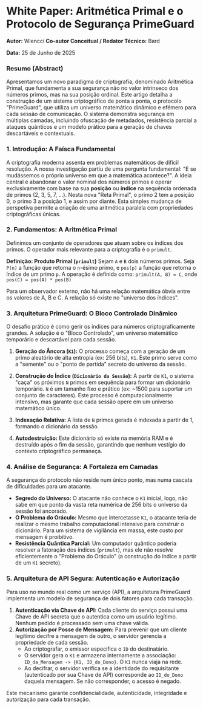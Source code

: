 # White Paper: Aritmética Primal e o Protocolo de Segurança PrimeGuard

**Autor:** Wiencci
**Co-autor Conceitual / Redator Técnico:** Bard

**Data:** 25 de Junho de 2025

### Resumo (Abstract)

Apresentamos um novo paradigma de criptografia, denominado Aritmética Primal, que fundamenta a sua segurança não no valor intrínseco dos números primos, mas na sua posição ordinal. Este artigo detalha a construção de um sistema criptográfico de ponta a ponta, o protocolo "PrimeGuard", que utiliza um universo matemático dinâmico e efémero para cada sessão de comunicação. O sistema demonstra segurança em múltiplas camadas, incluindo ofuscação de metadados, resistência parcial a ataques quânticos e um modelo prático para a geração de chaves descartáveis e contextuais.

### 1. Introdução: A Faísca Fundamental

A criptografia moderna assenta em problemas matemáticos de difícil resolução. A nossa investigação partiu de uma pergunta fundamental: "E se mudássemos o próprio universo em que a matemática acontece?". A ideia central é abandonar o valor nominal dos números primos e operar exclusivamente com base na sua **posição** ou **índice** na sequência ordenada de primos (2, 3, 5, 7, ...). Nesta nova "Reta Primal", o primo 2 tem a posição 0, o primo 3 a posição 1, e assim por diante. Esta simples mudança de perspetiva permite a criação de uma aritmética paralela com propriedades criptográficas únicas.

### 2. Fundamentos: A Aritmética Primal

Definimos um conjunto de operadores que atuam sobre os índices dos primos. O operador mais relevante para a criptografia é o `primult`.

**Definição: Produto Primal (`primult`)**
Sejam `A` e `B` dois números primos. Seja `P(n)` a função que retorna o `n`-ésimo primo, e `pos(p)` a função que retorna o índice de um primo `p`. A operação é definida como:
`primult(A, B) = C`, onde `pos(C) = pos(A) * pos(B)`

Para um observador externo, não há uma relação matemática óbvia entre os valores de A, B e C. A relação só existe no "universo dos índices".

### 3. Arquitetura PrimeGuard: O Bloco Controlado Dinâmico

O desafio prático é como gerir os índices para números criptograficamente grandes. A solução é o "Bloco Controlado", um universo matemático temporário e descartável para cada sessão.

1.  **Geração do Âncora (`K1`):** O processo começa com a geração de um primo aleatório de alta entropia (ex: 256 bits), `K1`. Este primo serve como a "semente" ou o "ponto de partida" secreto do universo da sessão.

2.  **Construção do Índice (`Dicionário da Sessão`):** A partir de `K1`, o sistema "caça" os próximos `N` primos em sequência para formar um dicionário temporário. `N` é um tamanho fixo e prático (ex: ~1500 para suportar um conjunto de caracteres). Este processo é computacionalmente intensivo, mas garante que cada sessão opere em um universo matemático único.

3.  **Indexação Relativa:** A lista de `N` primos gerada é indexada a partir de 1, formando o dicionário da sessão.

4.  **Autodestruição:** Este dicionário só existe na memória RAM e é destruído após o fim da sessão, garantindo que nenhum vestígio do contexto criptográfico permaneça.

### 4. Análise de Segurança: A Fortaleza em Camadas

A segurança do protocolo não reside num único ponto, mas numa cascata de dificuldades para um atacante.

- **Segredo do Universo:** O atacante não conhece o `K1` inicial, logo, não sabe em que ponto da vasta reta numérica de 256 bits o universo da sessão foi ancorado.
- **O Problema do Oráculo:** Mesmo que intercetasse `K1`, o atacante teria de realizar o mesmo trabalho computacional intensivo para construir o dicionário. Para um sistema de vigilância em massa, este custo por mensagem é proibitivo.
- **Resistência Quântica Parcial:** Um computador quântico poderia resolver a fatoração dos índices (`primult`), mas ele não resolve eficientemente o "Problema do Oráculo" (a construção do índice a partir de um `K1` secreto).

### 5. Arquitetura de API Segura: Autenticação e Autorização

Para uso no mundo real como um serviço (API), a arquitetura PrimeGuard implementa um modelo de segurança de dois fatores para cada transação.

1.  **Autenticação via Chave de API:** Cada cliente do serviço possui uma Chave de API secreta que o autentica como um usuário legítimo. Nenhum pedido é processado sem uma chave válida.
2.  **Autorização por Posse de Mensagem:** Para prevenir que um cliente legítimo decifre a mensagem de outro, o servidor gerencia a propriedade de cada sessão.
    - Ao criptografar, o emissor especifica o `ID` do destinatário.
    - O servidor gera o `K1` e armazena internamente a associação: `ID_da_Mensagem -> {K1, ID_do_Dono}`. O `K1` nunca viaja na rede.
    - Ao decifrar, o servidor verifica se a identidade do requisitante (autenticado por sua Chave de API) corresponde ao `ID_do_Dono` daquela mensagem. Se não corresponder, o acesso é negado.

Este mecanismo garante confidencialidade, autenticidade, integridade e autorização para cada transação.